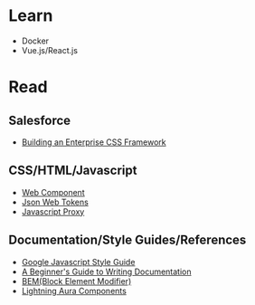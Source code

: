 # Learn
- Docker
- Vue.js/React.js

# Read

## Salesforce
- [Building an Enterprise CSS Framework](https://medium.com/salesforce-ux/building-an-enterprise-framework-is-hard-1e8d8b33e082)

## CSS/HTML/Javascript
- [Web Component](https://www.webcomponents.org/introduction)
- [Json Web Tokens](https://jwt.io/)
- [Javascript Proxy](https://codeburst.io/understanding-javascript-proxies-by-examining-on-change-library-f252eddf76c2)
## Documentation/Style Guides/References
- [Google Javascript Style Guide](https://google.github.io/styleguide/jsguide.html)
- [A Beginner's Guide to Writing Documentation](https://www.writethedocs.org/guide/writing/beginners-guide-to-docs/)
- [BEM(Block Element Modifier)](http://getbem.com/introduction/)
- [Lightning Aura Components](https://developer.salesforce.com/docs/atlas.en-us.lightning.meta/lightning/intro_framework.htm)
